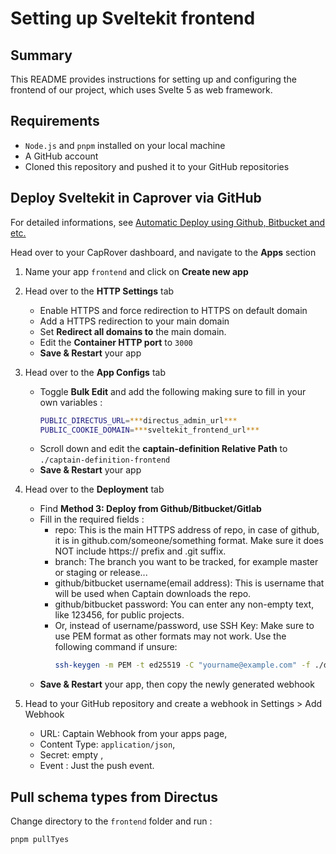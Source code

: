 # Setting up Sveltekit frontend

## Summary

This README provides instructions for setting up and configuring the frontend of our project, which uses Svelte 5 as web framework.

## Requirements

- `Node.js` and `pnpm` installed on your local machine
- A GitHub account
- Cloned this repository and pushed it to your GitHub repositories

## Deploy Sveltekit in Caprover via GitHub

For detailed informations, see [Automatic Deploy using Github, Bitbucket and etc.](https://caprover.com/docs/deployment-methods.html#automatic-deploy-using-github-bitbucket-and-etc)

Head over to your CapRover dashboard, and navigate to the **Apps** section

1.  Name your app `frontend` and click on **Create new app**
2.  Head over to the **HTTP Settings** tab
    - Enable HTTPS and force redirection to HTTPS on default domain
    - Add a HTTPS redirection to your main domain
    - Set **Redirect all domains to** the main domain.
    - Edit the **Container HTTP port** to `3000`
    - **Save & Restart** your app
3.  Head over to the **App Configs** tab

    - Toggle **Bulk Edit** and add the following making sure to fill in your own variables :
      ```sh
      PUBLIC_DIRECTUS_URL=***directus_admin_url***
      PUBLIC_COOKIE_DOMAIN=***sveltekit_frontend_url***
      ```
    - Scroll down and edit the **captain-definition Relative Path** to `./captain-definition-frontend`
    - **Save & Restart** your app

4.  Head over to the **Deployment** tab
    - Find **Method 3: Deploy from Github/Bitbucket/Gitlab**
    - Fill in the required fields :
      - repo: This is the main HTTPS address of repo, in case of github, it is in github.com/someone/something format. Make sure it does NOT include https:// prefix and .git suffix.
      - branch: The branch you want to be tracked, for example master or staging or release...
      - github/bitbucket username(email address): This is username that will be used when Captain downloads the repo.
      - github/bitbucket password: You can enter any non-empty text, like 123456, for public projects.
      - Or, instead of username/password, use SSH Key: Make sure to use PEM format as other formats may not work. Use the following command if unsure:
        ```bash
        ssh-keygen -m PEM -t ed25519 -C "yourname@example.com" -f ./deploykey -q -N ""
        ```
    - **Save & Restart** your app, then copy the newly generated webhook
5.  Head to your GitHub repository and create a webhook in Settings > Add Webhook
    - URL: Captain Webhook from your apps page,
    - Content Type: `application/json`,
    - Secret: empty ,
    - Event : Just the push event.

## Pull schema types from Directus

Change directory to the `frontend` folder and run :

```bash
pnpm pullTyes
```
